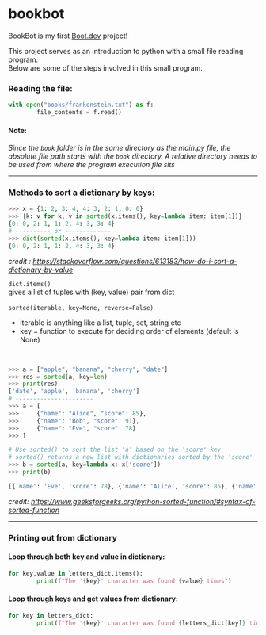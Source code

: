 # bookbot
BookBot is my first [Boot.dev](https://www.boot.dev) project!

This project serves as an introduction to python with a small file reading program. <br> 
Below are some of the steps involved in this small program.

### Reading the file:
```python
with open("books/frankenstein.txt") as f:
        file_contents = f.read()
```
#### Note: 
_Since the `book` folder is in the same directory as the main.py file, the absolute file path starts with the `book` directory. A relative directory needs to be used from where the program execution file sits_

---
### Methods to sort a dictionary by keys:
```python
>>> x = {1: 2, 3: 4, 4: 3, 2: 1, 0: 0}
>>> {k: v for k, v in sorted(x.items(), key=lambda item: item[1])}
{0: 0, 2: 1, 1: 2, 4: 3, 3: 4}
# ---------- or -------------
>>> dict(sorted(x.items(), key=lambda item: item[1]))
{0: 0, 2: 1, 1: 2, 4: 3, 3: 4}
```
_credit : https://stackoverflow.com/questions/613183/how-do-i-sort-a-dictionary-by-value_

`dict.items()` <br>
gives a list of tuples with (key, value) pair from dict <br><br>
`sorted(iterable, key=None, reverse=False)` 
- iterable is anything like a list, tuple, set, string etc 
- key = function to execute for deciding order of elements (default is None) 
<br>

```python
>>> a = ["apple", "banana", "cherry", "date"]
>>> res = sorted(a, key=len)
>>> print(res)
['date', 'apple', 'banana', 'cherry']
# ----------------------
>>> a = [
>>>     {"name": "Alice", "score": 85},
>>>     {"name": "Bob", "score": 91},
>>>     {"name": "Eve", "score": 78}
>>> ]

# Use sorted() to sort the list 'a' based on the 'score' key
# sorted() returns a new list with dictionaries sorted by the 'score'
>>> b = sorted(a, key=lambda x: x['score'])
>>> print(b)

[{'name': 'Eve', 'score': 78}, {'name': 'Alice', 'score': 85}, {'name': 'Bob', 'score': 91}]
```
_credit: https://www.geeksforgeeks.org/python-sorted-function/#syntax-of-sorted-function_

---
### Printing out from dictionary

#### Loop through both key and value in dictionary:
```python
for key,value in letters_dict.items():
        print(f"The '{key}' character was found {value} times")
```

#### Loop through keys and get values from dictionary:
```python
for key in letters_dict:
        print(f"The '{key}' character was found {letters_dict[key]} times")
```
